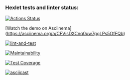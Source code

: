 ### Hexlet tests and linter status:
[![Actions Status](https://github.com/alsuibr/frontend-project-46/actions/workflows/hexlet-check.yml/badge.svg)](https://github.com/alsuibr/frontend-project-46/actions)

[Watch the demo on Asciinema] (https://asciinema.org/a/CFVisDXCnq0uw7ggLPs5OfFQb)

[![lint-and-test](https://github.com/alsuibr/frontend-project-46/actions/workflows/lint-and-test.yml/badge.svg)](https://github.com/alsuibr/frontend-project-46/actions/workflows/lint-and-test.yml)

[![Maintainability](https://api.codeclimate.com/v1/badges/1c98d75ab402798e699d/maintainability)](https://codeclimate.com/github/alsuibr/frontend-project-46/maintainability)

[![Test Coverage](https://api.codeclimate.com/v1/badges/1c98d75ab402798e699d/test_coverage)](https://codeclimate.com/github/alsuibr/frontend-project-46/test_coverage)

[![asciicast](https://asciinema.org/a/qnDUDjYbizNG1xPyCswoJeSut.svg)](https://asciinema.org/a/qnDUDjYbizNG1xPyCswoJeSut)